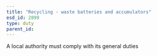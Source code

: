 ```yaml
---
title: "Recycling - waste batteries and accumulators"
esd_id: 2899
type: duty
parent_id:  
---
```


A local authority must comply with its general duties

